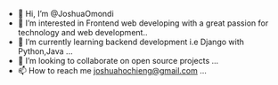 - 👋 Hi, I’m @JoshuaOmondi
- 👀 I’m interested in Frontend web developing with a great passion for technology and web development..
- 🌱 I’m currently learning backend development i.e Django with Python,Java ...
- 💞️ I’m looking to collaborate on open source projects ...
- 📫 How to reach me joshuahochieng@gmail.com ...

<!---
JoshuaOmondi90/JoshuaOmondi90 is a ✨ special ✨ repository because its `README.md` (this file) appears on your GitHub profile.
You can click the Preview link to take a look at your changes.
--->
